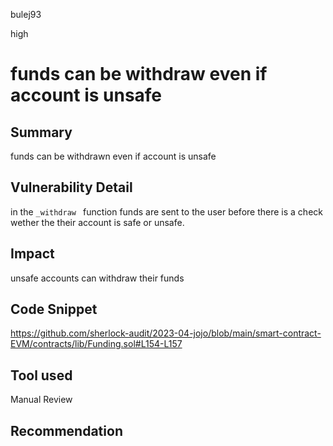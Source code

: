 bulej93

high

# funds can be withdraw even if account is unsafe

## Summary
funds can be withdrawn even if account is unsafe
## Vulnerability Detail
in the `_withdraw ` function funds are sent to the user before there is a check wether the their account is safe or unsafe. 
## Impact
unsafe accounts can withdraw their funds
## Code Snippet
https://github.com/sherlock-audit/2023-04-jojo/blob/main/smart-contract-EVM/contracts/lib/Funding.sol#L154-L157
## Tool used

Manual Review

## Recommendation
